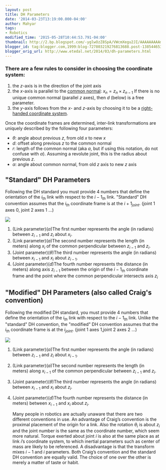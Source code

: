 ```yaml
---
layout: post
title: DH Parameters
date: '2014-03-23T13:19:00.000-04:00'
author: Mahyar
tags:
- Robotics
modified_time: '2015-05-28T10:44:53.791-04:00'
thumbnail: http://2.bp.blogspot.com/-yglwOzZ8SpA/VWcmXegu2JI/AAAAAAAAAm4/2gpN86nXwlA/s72-c/Classic-DHparameters.png
blogger_id: tag:blogger.com,1999:blog-727803219276813688.post-138544653334753054
blogger_orig_url: http://www.etedal.net/2014/03/dh-parameters.html
---
```


###   There are a few rules to consider in choosing the coordinate system:

1.  the $z$-axis is in the direction of the joint axis
2.  the $x$-axis is parallel to the [common normal](http://en.wikipedia.org/wiki/Common_normal_%28robotics%29 "Common normal (robotics)"): $x_n = z_n \times z_{n - 1}$ 
    If there is no unique common normal (parallel $z$ axes), then $d$ (below) is a free parameter.
3.  the $y$-axis follows from the $x$- and $z$-axis by choosing it to be a [right-handed coordinate system](http://en.wikipedia.org/wiki/Cartesian_coordinate_system#In_three_dimensions "Cartesian coordinate system").

Once the coordinate frames are determined, inter-link transformations are uniquely described by the following four parameters:  

*   $\theta$: angle about previous $z$, from old $x$ to new $x$
*  $d$: offset along previous $z$ to the common normal
* $r$: length of the common normal (aka $a$, but if using this notation, do not confuse with $\alpha$). Assuming a revolute joint, this is the radius about previous $z$.
* $\alpha$: angle about common normal, from old $z$ axis to new $z$ axis

"Standard" DH Parameters
------------------------

Following the DH standard you must provide 4 numbers that define the orientation of the $i_{th}$ link with respect to the  $i-1_{th}$ link. "Standard" DH convention assumes that the $i_{th}$ coordinate frame is at the $i+1_ {joint}$. (joint 1 axes 0, joint 2 axes 1 ...)

[![](http://2.bp.blogspot.com/-yglwOzZ8SpA/VWcmXegu2JI/AAAAAAAAAm4/2gpN86nXwlA/s320/Classic-DHparameters.png)](http://2.bp.blogspot.com/-yglwOzZ8SpA/VWcmXegu2JI/AAAAAAAAAm4/2gpN86nXwlA/s1600/Classic-DHparameters.png)

1.  (Link parameter)($\alpha$)The first number represents the angle (in radians) between $z_{i-1}$ and $z_i$ about $x_i$.
2.  (Link parameter)($a$)The second number represents the length (in meters) along $x_i$ of the common perpendicular between $z_{i-1}$ and $z_i$.
3.  (Joint parameter)($\theta$)The third number represents the angle (in radians) between $x_{i-1}$ and $x_i$ about $z_{i-1}$.
4.  (Joint parameter)($d$)The fourth number represents the distance (in meters) along axis $z_{i-1}$ between the origin of the $i-1_{th}$ coordinate frame and the point where the common perpendicular intersects axis $z_i$

  

"Modified" DH Parameters (also called Craig's convention)
---------------------------------------------------------

Following the modified DH standard, you must provide 4 numbers that define the orientation of the $i_{th}$ link with respect to the $i-1_{th}$ link. Unlike the "standard" DH convention, the "modified" DH convention assumes that the $i_{th}$ coordinate frame is at the $i_ {joint}$. (joint 1 axes 1,joint 2 axes 2 ...)

[![](http://3.bp.blogspot.com/-0vYqCXD3c0c/VWclrHl5wdI/AAAAAAAAAmw/nW3lYqA_WVM/s320/DHParameterModified.png)](http://3.bp.blogspot.com/-0vYqCXD3c0c/VWclrHl5wdI/AAAAAAAAAmw/nW3lYqA_WVM/s1600/DHParameterModified.png)

1.  (Link parameter)($\alpha$)The first number represents the angle (in radians) between $z_{i-1}$ and $z_i$ about $x_{i-1}$.
2.  (Link parameter)($a$)The second number represents the length (in meters) along $x_{i-1}$ of the common perpendicular between $z_{i-1}$ and $z_i$.
3.  (Joint parameter)($\theta$)The third number represents the angle (in radians) between $x_{i-1}$ and $x_i$ about $z_i$.
4.  (Joint parameter)($d$)The fourth number represents the distance (in meters) between $x_{i-1}$ and $x_i$ about $z_i$.  
      
      Many people in robotics are actually unaware that there are two different conventions in use. An advantage of Craig’s convention is the proximal placement of the origin for a link. Also the rotation  $\theta_i$ is about  $z_i$ and the joint number is the same as the coordinate number, which seem more natural. Torque exerted about joint $i$ is also at the same place as at link $i$’s coordinate system, to which inertial parameters such as center of mass are likely to be referenced. A disadvantage is that the transform mixes $i−1$ and $i$ parameters. Both Craig’s convention and the standard DH convention are equally valid. The choice of one over the other is merely a matter of taste or habit.
